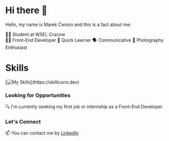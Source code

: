 # Hi there 👋
Hello, my name is Marek Ćwioro and this is a fact about me:

👨‍🎓 Student at WSEI, Cracow  
👨‍💻 Front-End Developer 
🌱 Quick Learner 
🗣️ Communicative 
📸 Photography Enthusiast

# Skills
[![My Skills](https://skillicons.dev/icons?i=js,html,css,figma,cs,git,github,)](https://skillicons.dev)

### Looking for Opportunities
🔍 I'm currently seeking my first job or internship as a Front-End Developer.

### Let's Connect
📫 You can contact me by [LinkedIn](https://www.linkedin.com/in/marek-%C4%87wioro-3a26b822b/)
